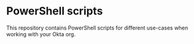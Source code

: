 # PowerShell scripts
This repository contains PowerShell scripts for different use-cases when working with your Okta org.